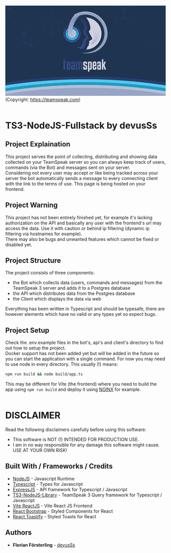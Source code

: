 ![ts3.jpg](./docs/ts3.jpg)
(Copyright: https://teamspeak.com)
<br/>
<br/>

# TS3-NodeJS-Fullstack by devusSs

## Project Explaination

This project serves the point of collecting, distributing and showing data collected on your TeamSpeak server so you can always keep track of users, commands (via the Bot) and messages sent on your server.<br/>
Considering not every user may accept or like being tracked across your server the bot automatically sends a message to every connecting client with the link to the terms of use. This page is being hosted on your frontend.

## Project Warning

This project has not been entirely finished yet, for example it's lacking authorization on the API and basically any user with the frontend's url may access the data. Use it with caution or behind ip filtering (dynamic ip filtering via hostnames for example).<br/>
There may also be bugs and unwanted features which cannot be fixed or disabled yet.

## Project Structure

The project consists of three components:

- the Bot which collects data (users, commands and messages) from the TeamSpeak 3 server and adds it to a Postgres database
- the API which distributes data from the Postgres database
- the Client which displays the data via web

Everything has been written in Typescript and should be typesafe, there are however elements which have no valid or any types yet so expect bugs.

## Project Setup

Check the .env.example files in the bot's, api's and client's directory to find out how to setup the project.<br/>
Docker support has not been added yet but will be added in the future so you can start the application with a single command.
For now you may need to use node in every directory. This usually (!) means:

```bash
npm run build && node build/app.ts
```

This may be different for Vite (the frontend) where you need to build the app using `npm run build` and deploy it using [NGINX](https://www.nginx.com/) for example.
<br/>
<br/>

# DISCLAIMER

Read the following disclaimers carefully before using this software:

- This software is NOT (!) INTENDED FOR PRODUCTION USE.
- I am in no way responsible for any damage this software might cause. USE AT YOUR OWN RISK!

## Built With / Frameworks / Credits

- [NodeJS](https://nodejs.org/) - Javascript Runtime
- [Typescript](https://www.typescriptlang.org/) - Types for Javascript
- [ExpressJS](https://expressjs.com/) - API framework for Typescript / Javascript
- [TS3-NodeJS-Library](https://github.com/Multivit4min/TS3-NodeJS-Library) - TeamSpeak 3 Query framework for Typescript / Javascript
- [Vite ReactJS](https://vitejs.dev/guide/) - Vite React JS Frontend
- [React Bootstrap](https://react-bootstrap.github.io/) - Styled Components for React
- [React Toastify](https://fkhadra.github.io/react-toastify/introduction) - Styled Toasts for React

## Authors

- **Florian Försterling** - [devusSs](https://github.com/devusSs)
